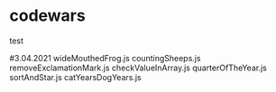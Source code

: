 # codewars

test

#3.04.2021
wideMouthedFrog.js
countingSheeps.js
removeExclamationMark.js
checkValueInArray.js
quarterOfTheYear.js
sortAndStar.js
catYearsDogYears.js
